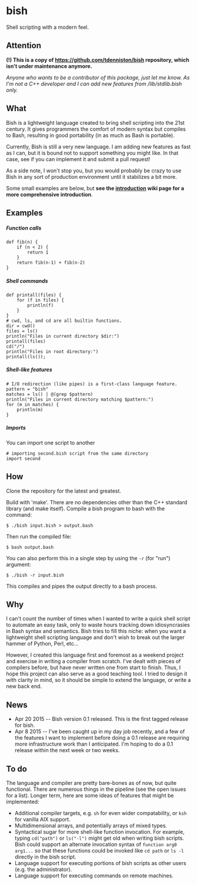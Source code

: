 # bish

Shell scripting with a modern feel.

## Attention

**(!) This is a copy of https://github.com/tdenniston/bish repository, which isn't under maintenance anymore.**

*Anyone who wants to be a contributor of this package, just let me know. As I'm not a C++ developer and I can add new features from /lib/stdlib.bish only.*

## What

Bish is a lightweight language created to bring shell scripting into the 21st century. It gives programmers the comfort of modern syntax but compiles to Bash, resulting in good portability (in as much as Bash is portable).

Currently, Bish is still a very new language. I am adding new features as fast as I can, but it is bound not to support something you might like. In that case, see if you can implement it and submit a pull request!

As a side note, I won't stop you, but you would probably be crazy to use Bish in any sort of production environment until it stabilizes a bit more.

Some small examples are below, but **see the [introduction](https://github.com/adamasantares/tdenniston-bish/wiki/Bish-Wiki) wiki page for a more comprehensive introduction**.

## Examples

##### Function calls

    def fib(n) {
        if (n < 2) {
            return 1
        }
        return fib(n-1) + fib(n-2)
    }

##### Shell commands

    def printall(files) {
        for (f in files) {
            println(f)
        }
    }
    # cwd, ls, and cd are all builtin functions.
    dir = cwd()
    files = ls()
    println("Files in current directory $dir:")
    printall(files)
    cd("/")
    println("Files in root directory:")
    printall(ls());

##### Shell-like features

    # I/O redirection (like pipes) is a first-class language feature.
    pattern = "bish"
    matches = ls() | @(grep $pattern)
    println("Files in current directory matching $pattern:")
    for (m in matches) {
        println(m)
    }

##### Imports

You can import one script to another

```
# importing second.bish script from the same directory
import second
```

## How

Сlone the repository for the latest and greatest.

Build with 'make'. There are no dependencies other than the C++ standard library (and make itself). Compile a bish program to bash with the command:

    $ ./bish input.bish > output.bash

Then run the compiled file:

    $ bash output.bash

You can also perform this in a single step by using the `-r` (for "run") argument:

    $ ./bish -r input.bish

This compiles and pipes the output directly to a bash process.

## Why

I can't count the number of times when I wanted to write a quick shell script to automate an easy task, only to waste hours tracking down idiosyncrasies in Bash syntax and semantics. Bish tries to fill this niche: when you want a lightweight shell scripting language and don't wish to break out the larger hammer of Python, Perl, etc...

However, I created this language first and foremost as a weekend project and exercise in writing a compiler from scratch. I've dealt with pieces of compilers before, but have never written one from start to finish. Thus, I hope this project can also serve as a good teaching tool. I tried to design it with clarity in mind, so it should be simple to extend the language, or write a new back end.

## News

* Apr 20 2015 -- Bish version 0.1 released. This is the first tagged release for bish.
* Apr 8 2015 -- I've been caught up in my day job recently, and a few of the features I want to implement before doing a 0.1 release are requiring more infrastructure work than I anticipated. I'm hoping to do a 0.1 release within the next week or two weeks.

## To do

The language and compiler are pretty bare-bones as of now, but quite functional. There are numerous things in the pipeline (see the open issues for a list). Longer term, here are some ideas of features that might be implemented:

* Additional compiler targets, e.g. `sh` for even wider compatability, or `ksh` for vanilla AIX support.
* Multidimensional arrays, and potentially arrays of mixed types.
* Syntactical sugar for more shell-like function invocation. For example, typing `cd("path")` or `ls("-l")` might get old when writing bish scripts. Bish could support an alternate invocation syntax of `function arg0 arg1...` so that these functions could be invoked like `cd path` or `ls -l` directly in the bish script.
* Language support for executing portions of bish scripts as other users (e.g. the administrator).
* Language support for executing commands on remote machines.
